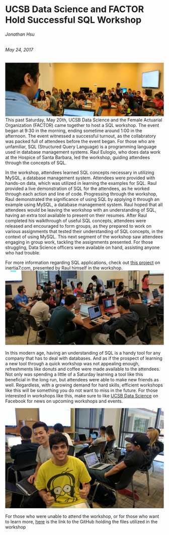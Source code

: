 # UCSB Data Science and FACTOR Hold Successful SQL Workshop
###### Jonathan Hsu
###### May 24, 2017
![](images/raul_cover.jpg)
This past Saturday, May 20th, UCSB Data Science and the Female Actuarial Organization (FACTOR) came together to host a SQL workshop. The event began at 9:30 in the morning, ending sometime around 1:00 in the afternoon. The event witnessed a successful turnout, as the collabratory was packed full of attendees before the event began. For those who are unfamiliar, SQL (Structured Query Language) is a programming language used in database management systems. Raul Eulogio, who does data work at the Hospice of Santa Barbara, led the workshop, guiding attendees through the concepts of SQL.

In the workshop, attendees learned SQL concepts necessary in utilizing MySQL, a database management system. Attendees were provided with hands-on data, which was utilized in learning the examples for SQL. Raul provided a live demonstration of SQL for the attendees, as he worked through each action and line of code. Progressing through the workshop, Raul demonstrated the significance of using SQL by applying it through an example using MySQL, a database management system. Raul hoped that all attendees would be leaving the workshop with an understanding of SQL, having an extra tool available to present on their resumes. After Raul completed his walkthrough of useful SQL concepts, attendees were released and encouraged to form groups, as they prepared to work on various assignments that tested their understanding of SQL concepts, in the context of using MySQL. This next segment of the workshop saw attendees engaging in group work, tackling the assignments presented. For those struggling, Data Science officers were available on hand, assisting anyone who had trouble.

For more information regarding SQL applications, check out [this project](https://www.inertia7.com/projects/66) on inertia7.com, presented by Raul himself in the workshop.
![](images/group_work.jpg)

 In this modern age, having an understanding of SQL is a handy tool for any company that has to deal with databases. And as if the prospect of learning a new tool through a quick workshop was not appealing enough, refreshments like donuts and coffee were made available to the attendees. Not only was spending a little of a Saturday learning a tool like this beneficial in the long run, but attendees were able to make new friends as well. Regardless, with a growing demand for hard skills, efficient workshops like this will be something you do not want to miss in the future. For those interested in workshops like this, make sure to like [UCSB Data Science](https://www.facebook.com/DataScienceUCSB/) on Facebook for news on upcoming workshops and events.

![](images/happy_members.jpg)

For those who were unable to attend the workshop, or for those who want to learn more, [here](https://github.com/raviolli77/SQL_Workshop) is the link to the GitHub holding the files utilized in the workshop
